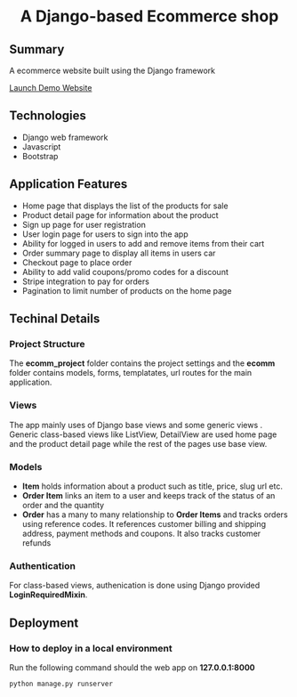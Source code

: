 <h1 align="center">
  A Django-based Ecommerce shop
</h1>

<h2> Summary </h2>

A ecommerce website built using the Django framework 

<a href="https://tuly-ecom.herokuapp.com/" target="_blank" rel="noopener noreferrer"> Launch Demo Website </a>

<h2> Technologies </h2>

* Django web framework
* Javascript
* Bootstrap

<h2> Application Features </h2>

- Home page that displays the list of the products for sale
- Product detail page for information about the product
- Sign up page for user registration
- User login page for users to sign into the app
- Ability for logged in users to add and remove items from their cart
- Order summary page to display all items in users car
- Checkout page to place order
- Ability to add valid coupons/promo codes for a discount
- Stripe integration to pay for orders
- Pagination to limit number of products on the home page

<h2> Techinal Details</h2>

<h3> Project Structure </h3>

The **ecomm_project** folder contains the project settings and the **ecomm** folder contains models, forms, templatates, url
routes for the main application.

<h3> Views </h3>

The app mainly uses of Django base views and some generic views . Generic class-based views like ListView, DetailView are used
home page and the product detail page while the rest of the pages use base view.

<h3> Models </h3>

* **Item** holds information about a product such as title, price, slug url etc.
* **Order Item** links an item to a user and keeps track of the status of an order and the quantity
* **Order** has a many to many relationship to **Order Items** and tracks orders using reference codes. It references 
customer billing and shipping address, payment methods and coupons. It also tracks customer refunds


<h3> Authentication </h3>

For class-based views, authenication is done using Django provided **LoginRequiredMixin**.

<h2> Deployment </h2>
<h3> How to deploy in a local environment </h3>

Run the following command should the web app on **127.0.0.1:8000**

`python manage.py runserver`
